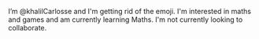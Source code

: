 I’m @khalilCarlosse and I'm getting rid of the emoji.
I'm interested in maths and games and am currently learning Maths.
I'm not currently looking to collaborate.

